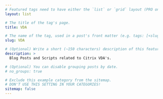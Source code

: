 ```yaml
---
# Featured tags need to have either the `list` or `grid` layout (PRO only).
layout: list

# The title of the tag's page.
title: VDA

# The name of the tag, used in a post's front matter (e.g. tags: [<slug>]).
slug: VDA

# (Optional) Write a short (~150 characters) description of this featured tag.
description: >
  Blog Posts and Scripts related to Citrix VDA's.

# (Optional) You can disable grouping posts by date.
# no_groups: true

# Exclude this example category from the sitemap.
# DON'T USE THIS SETTING IN YOUR CATEGORIES!
sitemap: false
---
```

